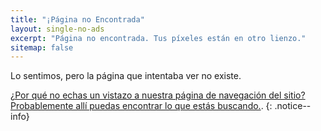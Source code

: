 ```yaml
---
title: "¡Página no Encontrada"
layout: single-no-ads
excerpt: "Página no encontrada. Tus píxeles están en otro lienzo."
sitemap: false
---
```


Lo sentimos, pero la página que intentaba ver no existe.

[¿Por qué no echas un vistazo a nuestra página de navegación del sitio? Probablemente allí puedas encontrar lo que estás buscando.](/site-navigation).
{: .notice--info}
